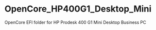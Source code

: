 # OpenCore_HP400G1_Desktop_Mini
OpenCore EFI folder for HP Prodesk 400 G1 Mini Desktop Business PC 
